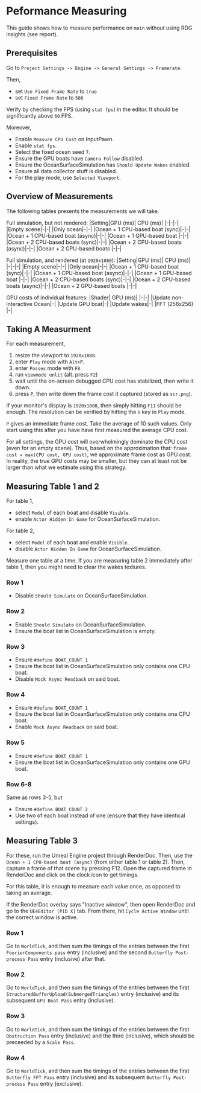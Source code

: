 # Peformance Measuring

This guide shows how to measure performance on `main` without using RDG insights (see report).


## Prerequisites

Go to `Project Settings -> Engine -> General Settings -> Framerate`.

Then,
- set `Use Fixed Frame Rate` to `true`
- set `Fixed Frame Rate` to `500`

Verify by checking the FPS (using `stat fps`) in the editor. It should be significantly above `60` FPS.

Moreover,
- Enable `Measure CPU Cost` on InputPawn.
- Enable `stat fps`.
- Select the fixed ocean seed `7`.
- Ensure the GPU boats have `Camera Follow` disabled.
- Ensure the OceanSurfaceSimulation has `Should Update Wakes` enabled.
- Ensure all data collector stuff is disabled.
- For the play mode, use `Selected Viewport`.

## Overview of Measurements

The following tables presents the measurements we will take.

Full simulation, but not rendered:
|Setting|GPU (ms)| CPU (ms)|
|-|-|-|
|Empty scene|-|-|
|Only ocean|-|-|
|Ocean + 1 CPU-based boat (sync)|-|-|
|Ocean + 1 CPU-based boat (async)|-|-|
|Ocean + 1 GPU-based boat |-|-|
|Ocean + 2 CPU-based boats (sync)|-|-|
|Ocean + 2 CPU-based boats (async)|-|-|
|Ocean + 2 GPU-based boats |-|-|

Full simulation, and rendered (at `1920x1080`):
|Setting|GPU (ms)| CPU (ms)|
|-|-|-|
|Empty scene|-|-|
|Only ocean|-|-|
|Ocean + 1 CPU-based boat (sync)|-|-|
|Ocean + 1 CPU-based boat (async)|-|-|
|Ocean + 1 GPU-based boat |-|-|
|Ocean + 2 CPU-based boats (sync)|-|-|
|Ocean + 2 CPU-based boats (async)|-|-|
|Ocean + 2 GPU-based boats |-|-|

GPU costs of individual features:
|Shader| GPU (ms)|
|-|-|
|Update non-interactive Ocean|-|
|Update GPU boat|-|
|Update wakes|-|
|FFT (256x256) |-|

## Taking A Measurment

For each measurement,
1. resize the viewport to `1920x1080`.
2. enter `Play` mode with `Alt+P`.
3. enter `Posses` mode with `F8`.
4. run `viewmode unlit` (alt. press `F2`)
5. wait until the on-screen debugged CPU cost has stabilized, then write it down.
6. press `P`, then write down the frame cost it captured (stored as `scr.png`).

If your monitor's display is `1920x1080`, then simply hitting `F11` should be enough. The resolution can be verified by hitting the `V` key in `Play` mode.

`P` gives an immediate frame cost. Take the average of 10 such values.
Only start using this after you have have first measured the average CPU cost.

For all settings, the GPU cost will overwhelmingly dominate the CPU cost (even for an empty scene). Thus, based on the approximation that: `frame cost = max(CPU cost, GPU cost)`, we approximate frame cost as GPU cost. In reality, the true GPU costs may be smaller, but they can at least not be larger than what we estimate using this strategy.

## Measuring Table 1 and 2

For table 1,
- select `Model` of each boat and disable `Visible`.
- enable `Actor Hidden In Game` for OceanSurfaceSimulation.

For table 2,
- select `Model` of each boat and enable `Visible`.
- disable `Actor Hidden In Game` for OceanSurfaceSimulation.

Measure one table at a time.
If you are measuring table 2 immediately after table 1, then you might need to clear the wakes textures.

### Row 1

- Disable `Should Simulate` on OceanSurfaceSimulation.

### Row 2

- Enable `Should Simulate` on OceanSurfaceSimulation.
- Ensure the boat list in OceanSurfaceSimulation is empty.

### Row 3

- Ensure `#define BOAT_COUNT 1`
- Ensure the boat list in OceanSurfaceSimulation only contains one CPU boat.
- Disable `Mock Async Readback` on said boat.

### Row 4

- Ensure `#define BOAT_COUNT 1`
- Ensure the boat list in OceanSurfaceSimulation only contains one CPU boat.
- Enable `Mock Async Readback` on said boat.

### Row 5

- Ensure `#define BOAT_COUNT 1`
- Ensure the boat list in OceanSurfaceSimulation only contains one GPU boat.

### Row 6-8

Same as rows 3-5, but
- Ensure `#define BOAT_COUNT 2`
- Use two of each boat instead of one (ensure that they have identical settings).

## Measuring Table 3

For these, run the Unreal Engine project through RenderDoc.
Then, use the `Ocean + 1 CPU-based boat (async)` (from either table 1 or table 2).
Then, capture a frame of that scene by pressing F12.
Open the captured frame in RenderDoc and click on the clock icon to get timings.

For this table, it is enough to measure each value once, as opposed to taking an average.

If the RenderDoc overlay says "Inactive window", then open RenderDoc and go to the `UE4Editor [PID X]` tab. From there, hit `Cycle Active Window` until the correct window is active.

### Row 1

Go to `WorldTick`, and then sum the timings of the entries between the first `FourierComponents pass` entry (inclusive) and the second `Butterfly Post-process Pass` entry (inclusive) after that.

### Row 2

Go to `WorldTick`, and then sum the timings of the entries between the first `StructuredBufferUpload(SubmergedTriangles)` entry (inclusive) and its subsequent `GPU Boat Pass` entry (inclusive).

### Row 3

Go to `WorldTick`, and then sum the timings of the entries between the first `Obstruction Pass` entry (inclusive) and the third (inclusive), which should be preceeded by a `Scale Pass`.

### Row 4

Go to `WorldTick`, and then sum the timings of the entries between the first `Butterfly FFT Pass` entry (inclusive) and its subsequent `Butterfly Post-process Pass` entry (exclusive).